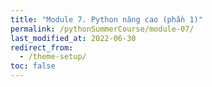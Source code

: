 ```yaml
---
title: "Module 7. Python nâng cao (phần 1)"
permalink: /pythonSummerCourse/module-07/
last_modified_at: 2022-06-30
redirect_from:
  - /theme-setup/
toc: false
---
```

